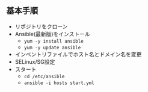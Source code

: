 ## 基本手順
- リポジトリをクローン
- Ansible(最新版)をインストール
  - `yum -y install ansible`
  - `yum -y update ansible`
- インベントリファイルでホスト名とドメイン名を変更
- SELinux/SG設定
- スタート
  - `cd /etc/ansible`
  - `ansible -i hosts start.yml`
